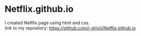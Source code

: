 # Netflix.github.io

I created Netflix page using html and css.
<br>
link to my repository: https://github.com/i-shivii/Netflix.github.io
